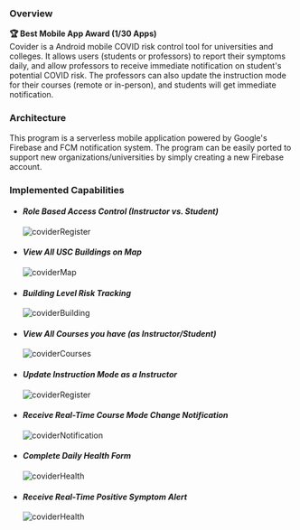 ### Overview
**🏆 Best Mobile App Award (1/30 Apps)**  
Covider is a Android mobile COVID risk control tool for universities and colleges. It allows users (students or professors) to report their symptoms daily, and allow professors to receive immediate notification on student's potential COVID risk. The professors can also update the instruction mode for their courses (remote or in-person), and students will get immediate notification.
### Architecture
This program is a serverless mobile application powered by Google's Firebase and FCM notification system. The program can be easily ported to support new organizations/universities by simply creating a new Firebase account.

### Implemented Capabilities
- #### *Role Based Access Control (Instructor vs. Student)*
  ![coviderRegister](/portfolio/images/projects/covider/register.png)
- #### *View All USC Buildings on Map*
  ![coviderMap](/portfolio/images/projects/covider/map.png)
- #### *Building Level Risk Tracking*
  ![coviderBuilding](/portfolio/images/projects/covider/building.png)
- #### *View All Courses you have (as Instructor/Student)*
  ![coviderCourses](/portfolio/images/projects/covider/courses.png)
- #### *Update Instruction Mode as a **Instructor***
  ![coviderRegister](/portfolio/images/projects/covider/course_instructor.png)
- #### *Receive **Real-Time** Course Mode Change Notification*
  ![coviderNotification](/portfolio/images/projects/covider/course_student.png)
- #### *Complete Daily Health Form*
  ![coviderHealth](/portfolio/images/projects/covider/health_form.png)
- #### *Receive **Real-Time** Positive Symptom Alert*
  ![coviderHealth](/portfolio/images/projects/covider/positive_alert.png)